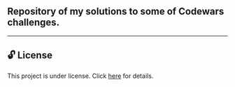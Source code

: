 ## Repository of my solutions to some of Codewars challenges.

---

## 🔓 License

This project is under license. Click [here](./LICENSE.md) for details.
